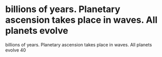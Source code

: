 # billions of years. Planetary ascension takes place in waves. All planets evolve

billions of years. Planetary ascension takes place in waves. All planets evolve
40